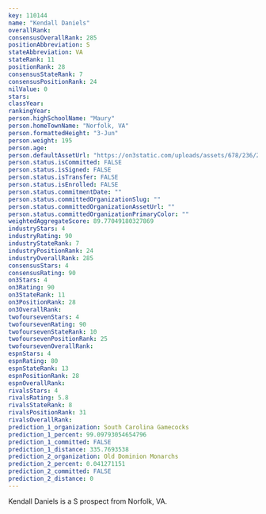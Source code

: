 ```yaml
---
key: 110144
name: "Kendall Daniels"
overallRank: 
consensusOverallRank: 285
positionAbbreviation: S
stateAbbreviation: VA
stateRank: 11
positionRank: 28
consensusStateRank: 7
consensusPositionRank: 24
nilValue: 0
stars: 
classYear: 
rankingYear: 
person.highSchoolName: "Maury"
person.homeTownName: "Norfolk, VA"
person.formattedHeight: "3-Jun"
person.weight: 195
person.age: 
person.defaultAssetUrl: "https://on3static.com/uploads/assets/678/236/236678.png"
person.status.isCommitted: FALSE
person.status.isSigned: FALSE
person.status.isTransfer: FALSE
person.status.isEnrolled: FALSE
person.status.commitmentDate: ""
person.status.committedOrganizationSlug: ""
person.status.committedOrganizationAssetUrl: ""
person.status.committedOrganizationPrimaryColor: ""
weightedAggregateScore: 89.77049180327869
industryStars: 4
industryRating: 90
industryStateRank: 7
industryPositionRank: 24
industryOverallRank: 285
consensusStars: 4
consensusRating: 90
on3Stars: 4
on3Rating: 90
on3StateRank: 11
on3PositionRank: 28
on3OverallRank: 
twofoursevenStars: 4
twofoursevenRating: 90
twofoursevenStateRank: 10
twofoursevenPositionRank: 25
twofoursevenOverallRank: 
espnStars: 4
espnRating: 80
espnStateRank: 13
espnPositionRank: 28
espnOverallRank: 
rivalsStars: 4
rivalsRating: 5.8
rivalsStateRank: 8
rivalsPositionRank: 31
rivalsOverallRank: 
prediction_1_organization: South Carolina Gamecocks
prediction_1_percent: 99.09793054654796
prediction_1_committed: FALSE
prediction_1_distance: 335.7693538
prediction_2_organization: Old Dominion Monarchs
prediction_2_percent: 0.041271151
prediction_2_committed: FALSE
prediction_2_distance: 0
---
```

Kendall Daniels is a S prospect from Norfolk, VA.